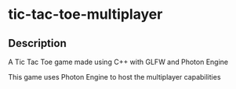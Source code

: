 # tic-tac-toe-multiplayer
## Description
A Tic Tac Toe game made using C++ with GLFW and Photon Engine

This game uses Photon Engine to host the multiplayer capabilities
